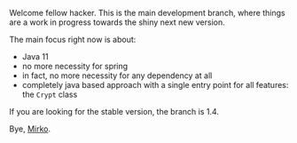 Welcome fellow hacker. This is the main development branch,
where things are a work in progress towards the shiny next 
new version.

The main focus right now is about:

- Java 11
- no more necessity for spring
- in fact, no more necessity for any dependency at all
- completely java based approach with a single entry
  point for all features: the `Crypt` class
  
If you are looking for the stable version, the branch is 1.4.

Bye, [Mirko](https://mirkocaserta.com).